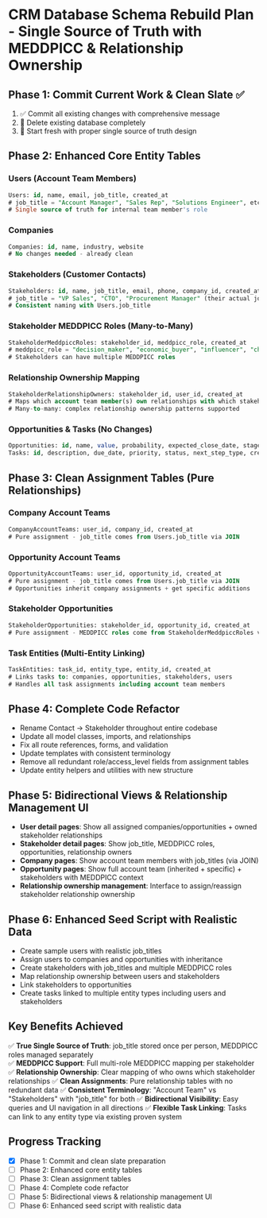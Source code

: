# CRM Database Schema Rebuild Plan - Single Source of Truth with MEDDPICC & Relationship Ownership

## Phase 1: Commit Current Work & Clean Slate ✅
1. ✅ Commit all existing changes with comprehensive message
2. 🔄 Delete existing database completely  
3. 🔄 Start fresh with proper single source of truth design

## Phase 2: Enhanced Core Entity Tables

### Users (Account Team Members)
```sql
Users: id, name, email, job_title, created_at
# job_title = "Account Manager", "Sales Rep", "Solutions Engineer", etc.
# Single source of truth for internal team member's role
```

### Companies 
```sql
Companies: id, name, industry, website
# No changes needed - already clean
```

### Stakeholders (Customer Contacts)
```sql
Stakeholders: id, name, job_title, email, phone, company_id, created_at
# job_title = "VP Sales", "CTO", "Procurement Manager" (their actual job)
# Consistent naming with Users.job_title
```

### Stakeholder MEDDPICC Roles (Many-to-Many)
```sql
StakeholderMeddpiccRoles: stakeholder_id, meddpicc_role, created_at
# meddpicc_role = "decision_maker", "economic_buyer", "influencer", "champion", "gatekeeper", "user", "technical_buyer"
# Stakeholders can have multiple MEDDPICC roles
```

### Relationship Ownership Mapping
```sql
StakeholderRelationshipOwners: stakeholder_id, user_id, created_at
# Maps which account team member(s) own relationships with which stakeholder(s)
# Many-to-many: complex relationship ownership patterns supported
```

### Opportunities & Tasks (No Changes)
```sql
Opportunities: id, name, value, probability, expected_close_date, stage, company_id, created_at
Tasks: id, description, due_date, priority, status, next_step_type, created_at, completed_at, task_type, parent_task_id, sequence_order, dependency_type
```

## Phase 3: Clean Assignment Tables (Pure Relationships)

### Company Account Teams
```sql
CompanyAccountTeams: user_id, company_id, created_at
# Pure assignment - job_title comes from Users.job_title via JOIN
```

### Opportunity Account Teams  
```sql
OpportunityAccountTeams: user_id, opportunity_id, created_at
# Pure assignment - job_title comes from Users.job_title via JOIN
# Opportunities inherit company assignments + get specific additions
```

### Stakeholder Opportunities
```sql
StakeholderOpportunities: stakeholder_id, opportunity_id, created_at
# Pure assignment - MEDDPICC roles come from StakeholderMeddpiccRoles via JOIN
```

### Task Entities (Multi-Entity Linking)
```sql
TaskEntities: task_id, entity_type, entity_id, created_at
# Links tasks to: companies, opportunities, stakeholders, users
# Handles all task assignments including account team members
```

## Phase 4: Complete Code Refactor
- Rename Contact → Stakeholder throughout entire codebase
- Update all model classes, imports, and relationships  
- Fix all route references, forms, and validation
- Update templates with consistent terminology
- Remove all redundant role/access_level fields from assignment tables
- Update entity helpers and utilities with new structure

## Phase 5: Bidirectional Views & Relationship Management UI
- **User detail pages**: Show all assigned companies/opportunities + owned stakeholder relationships
- **Stakeholder detail pages**: Show job_title, MEDDPICC roles, opportunities, relationship owners
- **Company pages**: Show account team members with job_titles (via JOIN)
- **Opportunity pages**: Show full account team (inherited + specific) + stakeholders with MEDDPICC context
- **Relationship ownership management**: Interface to assign/reassign stakeholder relationship ownership

## Phase 6: Enhanced Seed Script with Realistic Data
- Create sample users with realistic job_titles
- Assign users to companies and opportunities with inheritance
- Create stakeholders with job_titles and multiple MEDDPICC roles  
- Map relationship ownership between users and stakeholders
- Link stakeholders to opportunities
- Create tasks linked to multiple entity types including users and stakeholders

## Key Benefits Achieved
✅ **True Single Source of Truth**: job_title stored once per person, MEDDPICC roles managed separately  
✅ **MEDDPICC Support**: Full multi-role MEDDPICC mapping per stakeholder
✅ **Relationship Ownership**: Clear mapping of who owns which stakeholder relationships
✅ **Clean Assignments**: Pure relationship tables with no redundant data
✅ **Consistent Terminology**: "Account Team" vs "Stakeholders" with "job_title" for both
✅ **Bidirectional Visibility**: Easy queries and UI navigation in all directions
✅ **Flexible Task Linking**: Tasks can link to any entity type via existing proven system

## Progress Tracking
- [x] Phase 1: Commit and clean slate preparation
- [ ] Phase 2: Enhanced core entity tables
- [ ] Phase 3: Clean assignment tables  
- [ ] Phase 4: Complete code refactor
- [ ] Phase 5: Bidirectional views & relationship management UI
- [ ] Phase 6: Enhanced seed script with realistic data